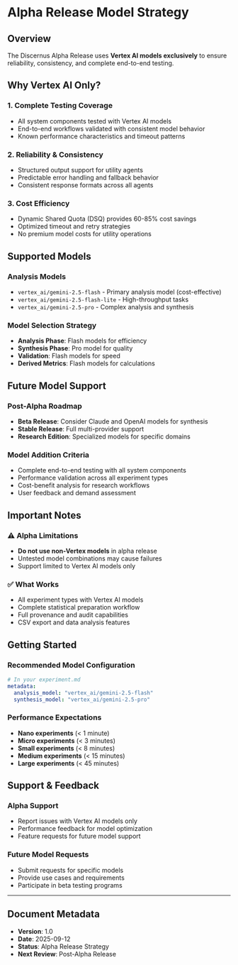 # Alpha Release Model Strategy

## Overview

The Discernus Alpha Release uses **Vertex AI models exclusively** to ensure reliability, consistency, and complete end-to-end testing.

## Why Vertex AI Only?

### 1. **Complete Testing Coverage**
- All system components tested with Vertex AI models
- End-to-end workflows validated with consistent model behavior
- Known performance characteristics and timeout patterns

### 2. **Reliability & Consistency**
- Structured output support for utility agents
- Predictable error handling and fallback behavior
- Consistent response formats across all agents

### 3. **Cost Efficiency**
- Dynamic Shared Quota (DSQ) provides 60-85% cost savings
- Optimized timeout and retry strategies
- No premium model costs for utility operations

## Supported Models

### **Analysis Models**
- `vertex_ai/gemini-2.5-flash` - Primary analysis model (cost-effective)
- `vertex_ai/gemini-2.5-flash-lite` - High-throughput tasks
- `vertex_ai/gemini-2.5-pro` - Complex analysis and synthesis

### **Model Selection Strategy**
- **Analysis Phase**: Flash models for efficiency
- **Synthesis Phase**: Pro model for quality
- **Validation**: Flash models for speed
- **Derived Metrics**: Flash models for calculations

## Future Model Support

### **Post-Alpha Roadmap**
- **Beta Release**: Consider Claude and OpenAI models for synthesis
- **Stable Release**: Full multi-provider support
- **Research Edition**: Specialized models for specific domains

### **Model Addition Criteria**
- Complete end-to-end testing with all system components
- Performance validation across all experiment types
- Cost-benefit analysis for research workflows
- User feedback and demand assessment

## Important Notes

### **⚠️ Alpha Limitations**
- **Do not use non-Vertex models** in alpha release
- Untested model combinations may cause failures
- Support limited to Vertex AI models only

### **✅ What Works**
- All experiment types with Vertex AI models
- Complete statistical preparation workflow
- Full provenance and audit capabilities
- CSV export and data analysis features

## Getting Started

### **Recommended Model Configuration**
```yaml
# In your experiment.md
metadata:
  analysis_model: "vertex_ai/gemini-2.5-flash"
  synthesis_model: "vertex_ai/gemini-2.5-pro"
```

### **Performance Expectations**
- **Nano experiments** (< 1 minute)
- **Micro experiments** (< 3 minutes)  
- **Small experiments** (< 8 minutes)
- **Medium experiments** (< 15 minutes)
- **Large experiments** (< 45 minutes)

## Support & Feedback

### **Alpha Support**
- Report issues with Vertex AI models only
- Performance feedback for model optimization
- Feature requests for future model support

### **Future Model Requests**
- Submit requests for specific models
- Provide use cases and requirements
- Participate in beta testing programs

---

## Document Metadata

- **Version**: 1.0
- **Date**: 2025-09-12
- **Status**: Alpha Release Strategy
- **Next Review**: Post-Alpha Release
